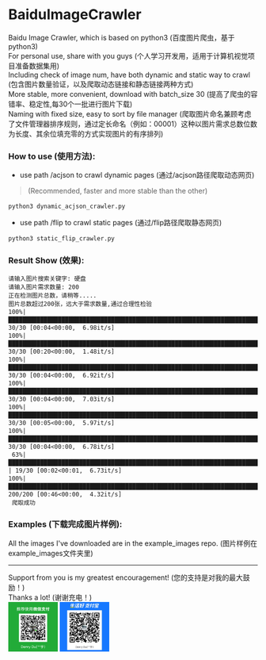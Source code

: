 # BaiduImageCrawler
Baidu Image Crawler, which is based on python3 (百度图片爬虫，基于python3)      
For personal use, share with you guys (个人学习开发用，适用于计算机视觉项目准备数据集用)     
Including check of image num, have both dynamic and static way to crawl (包含图片数量验证，以及爬取动态链接和静态链接两种方式)       
More stable, more convenient, download with batch_size 30 (提高了爬虫的容错率、稳定性,每30个一批进行图片下载)       
Naming with fixed size, easy to sort by file manager (爬取图片命名兼顾考虑了文件管理器排序规则，通过定长命名（例如：00001）这种以图片需求总数位数为长度、其余位填充零的方式实现图片的有序排列)    

### How to use (使用方法):
- use path /acjson to crawl dynamic pages (通过/acjson路径爬取动态网页) 
> (Recommended, faster and more stable than the other)
``` python
python3 dynamic_acjson_crawler.py
```
- use path /flip to crawl static pages (通过/flip路径爬取静态网页)
``` python
python3 static_flip_crawler.py
```

### Result Show (效果):
```
请输入图片搜索关键字: 硬盘
请输入图片需求数量: 200
正在检测图片总数，请稍等.....
图片总数超过200张，远大于需求数量,通过合理性检验
100%|████████████████████████████████████████████████████████████████████████████████████████████████████████████████████| 30/30 [00:04<00:00,  6.98it/s]
100%|████████████████████████████████████████████████████████████████████████████████████████████████████████████████████| 30/30 [00:20<00:00,  1.48it/s]
100%|████████████████████████████████████████████████████████████████████████████████████████████████████████████████████| 30/30 [00:04<00:00,  6.92it/s]
100%|████████████████████████████████████████████████████████████████████████████████████████████████████████████████████| 30/30 [00:04<00:00,  7.03it/s]
100%|████████████████████████████████████████████████████████████████████████████████████████████████████████████████████| 30/30 [00:05<00:00,  5.97it/s]
100%|████████████████████████████████████████████████████████████████████████████████████████████████████████████████████| 30/30 [00:04<00:00,  6.78it/s]
 63%|█████████████████████████████████████████████████████████████████████████▍                                          | 19/30 [00:02<00:01,  6.73it/s]
100%|██████████████████████████████████████████████████████████████████████████████████████████████████████████████████| 200/200 [00:46<00:00,  4.32it/s]
 爬取成功
```

### Examples (下载完成图片样例):
All the images I've downloaded are in the example_images repo. (图片样例在example_images文件夹里)


***
Support from you is my greatest encouragement! (您的支持是对我的最大鼓励！)       
Thanks a lot! (谢谢充电！)       
<img src="https://github.com/DenryDu/DenryDu.github.io/blob/master/image_upload/wechat_charge.png" width="100"  alt="wechat_pay"/>
<img src="https://github.com/DenryDu/DenryDu.github.io/blob/master/image_upload/alipay_charge.jpg" width="100"  alt="ali_pay"/><br/>

